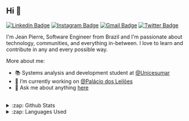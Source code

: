 ## Hi 👋

[![Linkedin Badge](https://img.shields.io/badge/-LinkedIn-blue?style=flat-square&logo=Linkedin&logoColor=white&link=https://www.linkedin.com/in/santos-jp7/)](https://www.linkedin.com/in/santos-jp7/)
[![Instagram Badge](https://img.shields.io/badge/-Instagram-purple?style=flat-square&logo=Instagram&logoColor=white&link=https://www.instagram.com/santos_jp7/)](https://www.instagram.com/santos_jp7/)
[![Gmail Badge](https://img.shields.io/badge/-Gmail-c14438?style=flat-square&logo=Gmail&logoColor=white&link=mailto:hjepih@gmail.com)](mailto:hjepih@gmail.com)
[![Twitter Badge](https://img.shields.io/badge/-Twitter-1DA1F2?style=flat-square&logo=twitter&logoColor=white&link=https://www.twitter.com/santos_jp7)](https://www.twitter.com/santos_jp7)

I'm Jean Pierre, Software Engineer from Brazil and I'm passionate about technology, communities, and everything in-between. I love to learn and contribute in any and every possible way.

More about me:
- :books: Systems analysis and development student at [@Unicesumar](https://github.com/unicesumaredu)
- :rocket: I’m currently working on [@Palácio dos Leilões](https://github.com/palaciodosleiloes)
- 💬  Ask me about anything [here](https://github.com/santos-jp7/santos-jp7/issues)
<br/>

<details>
  <summary>:zap: Github Stats</summary>
  <img src="https://github-readme-stats.vercel.app/api?username=santos-jp7&&show_icons=true&title_color=222222&icon_color=03A87C&text_color=333333&bg_color=ffffff">
</details>

<details>
  <summary>:zap: Languages Used</summary>
  <img src="https://github-readme-stats.vercel.app/api/top-langs/?username=santos-jp7&layout=compact&bg_color=ffffff&text_color=333333">
</details>
<br/>

